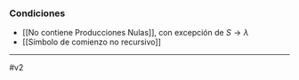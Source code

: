 ### Condiciones

- [[No contiene Producciones Nulas]], con excepción de $S\rightarrow\lambda$ 
- [[Símbolo de comienzo no recursivo]]

***
#v2 